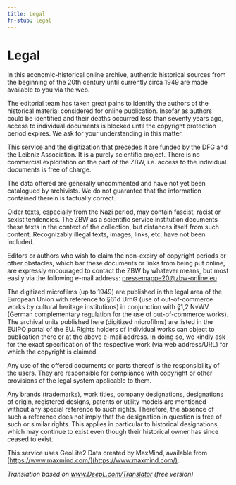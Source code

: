 ```yaml
---
title: Legal
fn-stub: legal
---
```


# Legal

In this economic-historical online archive, authentic historical sources from
the beginning of the 20th century until currently circa 1949 are made available
to you via the web.

The editorial team has taken great pains to identify the authors of the
historical material considered for online publication. Insofar as authors could
be identified and their deaths occurred less than seventy years ago, access to
individual documents is blocked until the copyright protection period expires.
We ask for your understanding in this matter.

This service and the digitization that precedes it are funded by the DFG and
the Leibniz Association. It is a purely scientific project. There is no
commercial exploitation on the part of the ZBW, i.e. access to the individual
documents is free of charge.

The data offered are generally uncommented and have not yet been catalogued by
archivists. We do not guarantee that the information contained therein is
factually correct.

Older texts, especially from the Nazi period, may contain fascist, racist or
sexist tendencies. The ZBW as a scientific service institution documents these
texts in the context of the collection, but distances itself from such content.
Recognizably illegal texts, images, links, etc. have not been included.

Editors or authors who wish to claim the non-expiry of copyright periods or
other obstacles, which bar these documents or links from being put online, are
expressly encouraged to contact the ZBW by whatever means, but most easily via
the following e-mail address:
<a href='mai&#108;&#116;&#111;&#58;pr&#37;65sse&#109;a&#112;p%65%3&#50;&#48;&#64;&#122;b%7&#55;-onlin&#101;&#46;e&#117;?subject=Legal'>&#112;&#114;&#101;ss&#101;mapp&#101;2&#48;&#64;zbw-&#111;nl&#105;ne&#46;e&#117;</a>

<a name="eu">

The digitized microfilms (up to 1949) are published in the legal area of the
European Union with reference to §61d UrhG (use of out-of-commerce works by
cultural heritage institutions) in conjunction with §1,2 NvWV (German
complementary regulation for the use of out-of-commerce works). The archival
units published here (digitized microfilms) are listed in the EUIPO
portal of the EU. Rights holders of individual works can object to publication
there or at the above e-mail address. In doing so, we kindly ask for the exact
specification of the respective work (via web address/URL) for which the
copyright is claimed.

Any use of the offered documents or parts thereof is the responsibility of the
users. They are responsible for compliance with copyright or other provisions
of the legal system applicable to them.

Any brands (trademarks), work titles, company designations, designations of
origin, registered designs, patents or utility models are mentioned without any
special reference to such rights. Therefore, the absence of such a reference
does not imply that the designation in question is free of such or similar
rights. This applies in particular to historical designations, which may
continue to exist even though their historical owner has since ceased to exist.

This service uses GeoLite2 Data created by MaxMind, available from
[https://www.maxmind.com/](https://www.maxmind.com/).

_Translation based on www.DeepL.com/Translator (free version)_
